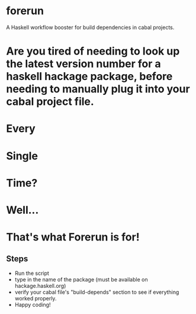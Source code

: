 # forerun
A Haskell workflow booster for build dependencies in cabal projects.

# Are you tired of needing to look up the latest version number for a haskell hackage package, before needing to manually plug it into your cabal project file.

# Every

# Single

# Time?

# Well...

# That's what Forerun is for!


## Steps

- Run the script
- type in the name of the package (must be available on hackage.haskell.org)
- verify your cabal file's "build-depends" section to see if everything worked properly.
- Happy coding!
